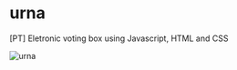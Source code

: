 # urna
[PT] Eletronic voting box using Javascript, HTML and CSS

![urna](https://user-images.githubusercontent.com/60483392/189193395-5fd4da84-9848-4533-959c-4dd6d3122b20.gif)
